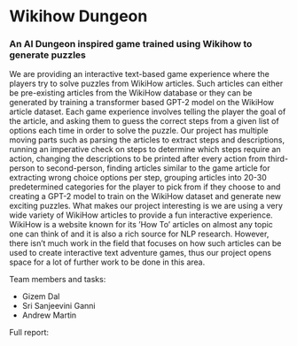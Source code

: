 # Wikihow Dungeon

### An AI Dungeon inspired game trained using Wikihow to generate puzzles

We are providing an interactive text-based game experience where the players try to solve puzzles from WikiHow articles. Such articles can either be pre-existing articles from the WikiHow database or they can be generated by training a transformer based GPT-2 model on the WikiHow article dataset. Each game experience involves telling the player the goal of the article, and asking them to guess the correct steps from a given list of options each time in order to solve the puzzle. Our project has multiple moving parts such as parsing the articles to extract steps and descriptions, running an imperative check on steps to determine which steps require an action, changing the descriptions to be printed after every action from third-person to second-person, finding articles similar to the game article for extracting wrong choice options per step, grouping articles into 20-30 predetermined categories for the player to pick from if they choose to and creating a GPT-2 model to train on the WikiHow dataset and generate new exciting puzzles. What makes our project interesting is we are using a very wide variety of WikiHow articles to provide a fun interactive experience. WikiHow is a website known for its ’How To’ articles on almost any topic one can think of and it is also a rich source for NLP research. However, there isn’t much work in the field that focuses on how such articles can be used to create interactive text adventure games, thus our project opens space for a lot of further work to be done in this area.

Team members and tasks:
- Gizem Dal
- Sri Sanjeevini Ganni
- Andrew Martin

Full report:
